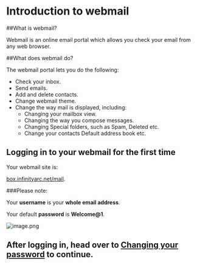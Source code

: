 # Introduction to webmail

##What is webmail?

Webmail is an online email portal which allows you check your email from any web browser.

##What does webmail do?

The webmail portal lets you do the following:

* Check your inbox.
* Send emails.
* Add and delete contacts.
* Change webmail theme.
* Change the way mail is displayed, including:
    * Changing your mailbox view.
    * Changing the way you compose messages.
    * Changing Special folders, such as Spam, Deleted etc.
    * Change your contacts Default address book etc.

## Logging in to your webmail for the first time

Your webmail site is:

[box.infinityarc.net/mail](https://box.infinityarc.net/mail).

###Please note:

Your **username** is your **whole email address**.

Your default **password** is **Welcome@1**.

![image.png](/image-3109f6cc-0035-4be4-8b1b-d50ff1747106.png)

After logging in, head over to  [Changing your password](https://dev.azure.com/infinityarc/Library/_wiki/wikis/Support-pages/5/Changing-your-password?anchor=changing-your-password) to continue.
-
